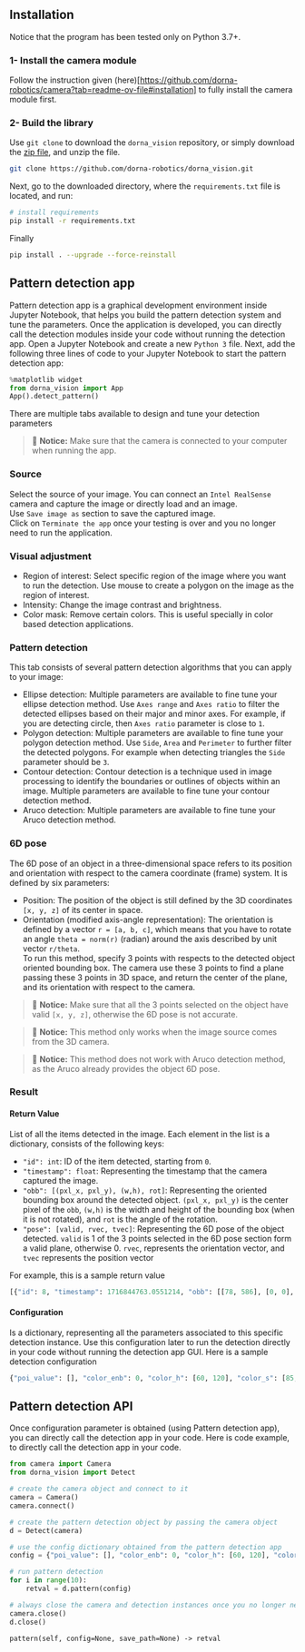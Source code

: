 ## Installation
Notice that the program has been tested only on Python 3.7+.

### 1- Install the camera module
Follow the instruction given (here)[https://github.com/dorna-robotics/camera?tab=readme-ov-file#installation] to fully install the camera module first.
### 2- Build the library
Use `git clone` to download the `dorna_vision` repository, or simply download the [zip file](https://github.com/dorna-robotics/dorna_vision/archive/master.zip), and unzip the file.  
```bash
git clone https://github.com/dorna-robotics/dorna_vision.git
```
Next, go to the downloaded directory, where the `requirements.txt` file is located, and run:
```bash
# install requirements
pip install -r requirements.txt
```
Finally
```bash
pip install . --upgrade --force-reinstall
```

## Pattern detection app
Pattern detection app is a graphical development environment inside Jupyter Notebook, that helps you build the pattern detection system and tune the parameters. Once the application is developed, you can directly call the detection modules inside your code without running the detection app. 
Open a Jupyter Notebook and create a new `Python 3` file. Next, add the following three lines of code to your Jupyter Notebook to start the  pattern detection app:
```python
%matplotlib widget
from dorna_vision import App
App().detect_pattern()
```
There are multiple tabs available to design and tune your detection parameters
> 🚨 **Notice:** Make sure that the camera is connected to your computer when running the app.  

### Source
Select the source of your image. You can connect an `Intel RealSense` camera and capture the image or directly load and an image.  
Use `Save image as` section to save the captured image.  
Click on `Terminate the app` once your testing is over and you no longer need to run the application.

### Visual adjustment
- Region of interest: Select specific region of the image where you want to run the detection. Use mouse to create a polygon on the image as the region of interest.
- Intensity: Change the image contrast and brightness.
- Color mask: Remove certain colors. This is useful specially in color based detection applications.

### Pattern detection
This tab consists of several pattern detection algorithms that you can apply to your image:
- Ellipse detection: Multiple parameters are available to fine tune your ellipse detection method. Use `Axes range` and `Axes ratio` to filter the detected ellipses based on their major and minor axes. For example, if you are detecting circle, then `Axes ratio` parameter is close to `1`.
- Polygon detection: Multiple parameters are available to fine tune your polygon detection method. Use `Side`, `Area` and `Perimeter` to further filter the detected polygons. For example when detecting triangles the `Side` parameter should be `3`.
- Contour detection: Contour detection is a technique used in image processing to identify the boundaries or outlines of objects within an image. Multiple parameters are available to fine tune your contour detection method.
- Aruco detection: Multiple parameters are available to fine tune your Aruco detection method.

### 6D pose
The 6D pose of an object in a three-dimensional space refers to its position and orientation with respect to the camera coordinate (frame) system. It is defined by six parameters:
- Position: The position of the object is still defined by the 3D coordinates `[x, y, z]` of its center in space.
- Orientation (modified axis-angle representation): The orientation is defined by a vector `r = [a, b, c]`, which means that you have to rotate an angle `theta = norm(r)` (radian) around the axis described by unit vector `r/theta`.  
To run this method, specify 3 points with respects to the detected object oriented bounding box. The camera use these 3 points to find a plane passing these 3 points in 3D space, and return the center of the plane, and its orientation with respect to the camera.

> 🚨 **Notice:** Make sure that all the 3 points selected on the object have valid `[x, y, z]`, otherwise the 6D pose is not accurate.

> 🚨 **Notice:** This method only works when the image source comes from the 3D camera.

> 🚨 **Notice:** This method does not work with Aruco detection method, as the Aruco already provides the object 6D pose.

### Result
#### Return Value
List of all the items detected in the image. Each element in the list is a dictionary, consists of the following keys:
- `"id": int`: ID of the item detected, starting from `0`.
- `"timestamp": float`: Representing the timestamp that the camera captured the image.
- `"obb": [(pxl_x, pxl_y), (w,h), rot]`: Representing the oriented bounding box around the detected object. `(pxl_x, pxl_y)` is the center pixel of the `obb`, `(w,h)` is the width and height of the bounding box (when it is not rotated), and `rot` is the angle of the rotation.
- `"pose": [valid, rvec, tvec]`: Representing the 6D pose of the object detected. `valid` is 1 of the 3 points selected in the 6D pose section form a valid plane, otherwise 0. `rvec`, represents the orientation vector, and `tvec` represents the position vector

For example, this is a sample return value
```python
[{"id": 8, "timestamp": 1716844763.0551214, "obb": [[78, 586], [0, 0], 0], "pose": [1, [0.2939886259984075, 0.002876835873020688, -0.19520854119772166], [-13.236917033395125, -46.815401495552216, 95.23421774762359]]}]
```
#### Configuration
Is a dictionary, representing all the parameters associated to this specific detection instance. Use this configuration later to run the detection directly in your code without running the detection app GUI.
Here is a sample detection configuration
```python
{"poi_value": [], "color_enb": 0, "color_h": [60, 120], "color_s": [85, 170], "color_v": [85, 170], "color_inv": 0, "roi_enb": 0, "roi_value": [], "roi_inv": 0, "intensity_enb": 0, "intensity_alpha": 2.0, "intensity_beta": 50, "method_value": 4, "m_elp_pf_mode": 0, "m_elp_nfa_validation": 1, "m_elp_min_path_length": 50, "m_elp_min_line_length": 10, "m_elp_sigma": 1, "m_elp_gradient_threshold_value": 20, "m_elp_axes": [20, 100], "m_elp_ratio": [0.0, 1.0], "m_circle_inv": 1, "m_circle_type": 0, "m_circle_thr": 127, "m_circle_blur": 3, "m_circle_mean_sub": 0, "m_circle_radius": [1, 30], "m_poly_inv": 1, "m_poly_type": 0, "m_poly_thr": 127, "m_poly_blur": 3, "m_poly_mean_sub": 0, "m_poly_value": 3, "m_poly_area": [100, 100000], "m_poly_perimeter": [10, 100000], "m_cnt_inv": 1, "m_cnt_type": 0, "m_cnt_thr": 127, "m_cnt_blur": 3, "m_cnt_mean_sub": 0, "m_cnt_area": [100, 100000], "m_cnt_perimeter": [10, 100000], "m_aruco_dictionary": "DICT_6X6_250", "m_aruco_marker_length": 10, "m_aruco_refine": "CORNER_REFINE_NONE", "m_aruco_subpix": 0}
```
## Pattern detection API
Once configuration parameter is obtained (using Pattern detection app), you can directly call the detection app in your code.
Here is code example, to directly call the detection app in your code.
```python
from camera import Camera
from dorna_vision import Detect

# create the camera object and connect to it
camera = Camera()
camera.connect()

# create the pattern detection object by passing the camera object
d = Detect(camera)

# use the config dictionary obtained from the pattern detection app
config = {"poi_value": [], "color_enb": 0, "color_h": [60, 120], "color_s": [85, 170], "color_v": [85, 170], "color_inv": 0, "roi_enb": 0, "roi_value": [], "roi_inv": 0, "intensity_enb": 0, "intensity_alpha": 2.0, "intensity_beta": 50, "method_value": 4, "m_elp_pf_mode": 0, "m_elp_nfa_validation": 1, "m_elp_min_path_length": 50, "m_elp_min_line_length": 10, "m_elp_sigma": 1, "m_elp_gradient_threshold_value": 20, "m_elp_axes": [20, 100], "m_elp_ratio": [0.0, 1.0], "m_circle_inv": 1, "m_circle_type": 0, "m_circle_thr": 127, "m_circle_blur": 3, "m_circle_mean_sub": 0, "m_circle_radius": [1, 30], "m_poly_inv": 1, "m_poly_type": 0, "m_poly_thr": 127, "m_poly_blur": 3, "m_poly_mean_sub": 0, "m_poly_value": 3, "m_poly_area": [100, 100000], "m_poly_perimeter": [10, 100000], "m_cnt_inv": 1, "m_cnt_type": 0, "m_cnt_thr": 127, "m_cnt_blur": 3, "m_cnt_mean_sub": 0, "m_cnt_area": [100, 100000], "m_cnt_perimeter": [10, 100000], "m_aruco_dictionary": "DICT_6X6_250", "m_aruco_marker_length": 10, "m_aruco_refine": "CORNER_REFINE_NONE", "m_aruco_subpix": 0}

# run pattern detection
for i in range(10):
    retval = d.pattern(config)

# always close the camera and detection instances once you no longer need them
camera.close()
d.close()
```
`pattern(self, config=None, save_path=None) -> retval`


